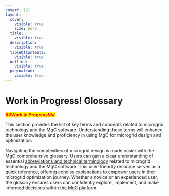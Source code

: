 ```yaml
---
coverY: 121
layout:
  cover:
    visible: true
    size: hero
  title:
    visible: true
  description:
    visible: true
  tableOfContents:
    visible: true
  outline:
    visible: true
  pagination:
    visible: true
---
```


# Work in Progress! Glossary

<mark style="color:red;">**##Work in Progress!##**</mark>

This section provides the list of key terms and concepts related to microgrid technology and the MgC software. Understanding these terms will enhance the user knowledge and proficiency in using MgC for microgrid design and optimization.

Navigating the complexities of microgrid design is made easier with the MgC comprehensive glossary. Users can gain a clear understanding of essential [abbreviations and technical terminology](definitions.md) related to microgrid technology and the MgC software. This user-friendly resource serves as a quick reference, offering concise explanations to empower users in their microgrid optimization journey. Whether a novice or an experienced user, the glossary ensures users can confidently explore, implement, and make informed decisions within the MgC platform.
